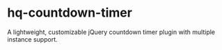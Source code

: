 # hq-countdown-timer
A lightweight, customizable jQuery countdown timer plugin with multiple instance support.
